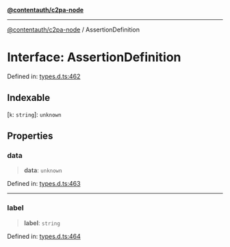 [**@contentauth/c2pa-node**](../README.md)

***

[@contentauth/c2pa-node](../README.md) / AssertionDefinition

# Interface: AssertionDefinition

Defined in: [types.d.ts:462](https://github.com/contentauth/c2pa-node-v2/blob/8bb2490bb1f0c6c00c0930669451a7750cccfebc/js-src/types.d.ts#L462)

## Indexable

\[`k`: `string`\]: `unknown`

## Properties

### data

> **data**: `unknown`

Defined in: [types.d.ts:463](https://github.com/contentauth/c2pa-node-v2/blob/8bb2490bb1f0c6c00c0930669451a7750cccfebc/js-src/types.d.ts#L463)

***

### label

> **label**: `string`

Defined in: [types.d.ts:464](https://github.com/contentauth/c2pa-node-v2/blob/8bb2490bb1f0c6c00c0930669451a7750cccfebc/js-src/types.d.ts#L464)
